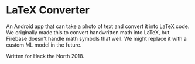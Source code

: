 # LaTeX Converter

An Android app that can take a photo of text and convert it into LaTeX code. We originally made this to convert handwritten math into LaTeX, but Firebase doesn't handle math symbols that well. We might replace it with a custom ML model in the future.

Written for Hack the North 2018.
